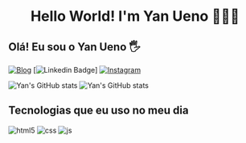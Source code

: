 <h1 align="center"> Hello World! I'm Yan Ueno 🙋🏾‍♂️</h1>

<!-- ## ✏️ About me 
## I live in the state of São Paulo - Brazil, im graduated in computer technician at Colégio Univap - CTI And I intend to do a degree focused on technology! 👩🏻‍💻. 
[![Linkedin Badge](https://img.shields.io/badge/-LinkedIn-blue?style=flat-square&logo=Linkedin&logoColor=white&link=https://www.linkedin.com/in/yan-ueno)](https://www.linkedin.com/in/yan-ueno)
[![Instagram Badge](https://img.shields.io/badge/-instagram-%23E4405F.svg?&style=for-the-badge&logo=instagram&logoColor=white&link=https://www.instagram.com/yanueno/)](https://www.instagram.com/yanueno/)
[![Gmail Badge](https://img.shields.io/badge/-Gmail-c14438?style=flat-square&logo=Gmail&logoColor=white&link=mailto:yanuenopivot@gmail.com)](mailto:yanuenopivot@gmail.com)
 
## 📚 I'm currently learning ... 
![C Sharp Badge](https://img.shields.io/badge/c%20sharp-%23239120.svg?&style=flat-square&logo=c%20sharp&logoColor=white/)
![HTML Bagde](https://img.shields.io/badge/html-%23239120.svg?&style=flat-square&logo=html5&logoColor=white/)
![JavaScript Badge](https://img.shields.io/badge/javascript-%23F7DF1E.svg?&style=flat-square&logo=javascript&logoColor=black&labelColor=black/)
![PHP Badge](https://img.shields.io/badge/php-%23777BB4.svg?&style=for-the-badge&logo=php&logoColor=white/)
![CSS Badge](https://img.shields.io/badge/css3%20-%231572B6.svg?&style=for-the-badge&logo=css3&logoColor=white/)
![MySQL Badge](https://img.shields.io/badge/mysql-%2300f.svg?&style=for-the-badge&logo=mysql&logoColor=white/)
![C Badge](https://img.shields.io/badge/c%20-%2300599C.svg?&style=for-the-badge&logo=c&logoColor=white/) -->
## Olá! Eu sou o Yan Ueno 🖐️

[![Blog](https://img.shields.io/website?label=SujeitoProgramador.com&style=for-the-badge&url=https://sujeitoprogramador.com/)](https://sujeitoprogramador.com)
[![Linkedin Badge](https://img.shields.io/badge/-LinkedIn-blue?style=flat-square&logo=Linkedin&logoColor=white&link=https://www.instagram.com/yanueno/)]
[![Instagram](https://img.shields.io/badge/Instagram-E4405F?style=for-the-badge&logo=instagram&logoColor=white)](https://instagram.com/sujeitoprogramador)

![Yan's GitHub stats](https://github-readme-stats.vercel.app/api?username=YanUeno&show_icons=true&theme=dracula&count_private=true)
![Yan's GitHub stats](https://github-readme-stats.vercel.app/api?username=YanUeno&show_icons=true&theme=radical)
## Tecnologias que eu uso no meu dia

<div style="display: inline_block">
  <img align="center" alt="html5" src="https://img.shields.io/badge/HTML5-E34F26?style=for-the-badge&logo=html5&logoColor=white" />
  <img align="center" alt="css" src="https://img.shields.io/badge/CSS3-1572B6?style=for-the-badge&logo=css3&logoColor=white" />
  <img align="center" alt="js" src="https://img.shields.io/badge/JavaScript-F7DF1E?style=for-the-badge&logo=javascript&logoColor=black" />
<!--   <img align="center" alt="ts" src="https://img.shields.io/badge/TypeScript-007ACC?style=for-the-badge&logo=typescript&logoColor=white" />;
  <img align="center" alt="react" src="https://img.shields.io/badge/React-20232A?style=for-the-badge&logo=react&logoColor=61DAFB" />
  <img align="center" alt="nodejs" src="https://img.shields.io/badge/Node.js-43853D?style=for-the-badge&logo=node.js&logoColor=white" /> -->
</div><br/>

